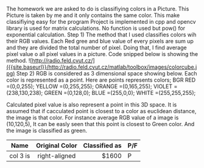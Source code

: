 The homework we are asked to do is classifiying colors in a Picture. This Picture is taken by me and it only contains the same color. This make classifiying easy for the program
Project is implemented in cpp and opencv library is used for matrix calculations. No function is used but pow() for exponential calculation.
Step 1) The method that I used classifies colors wih their RGB values. Each Red gree and blue value of every pixels are sum up and they are divided the total number of pixel. Doing that, I find average pixel value o all pixel values in a picture. Code snipped below is showing the method.
![http://radio.feld.cvut.cz/]({{site.baseurl}}/http://radio.feld.cvut.cz/matlab/toolbox/images/colorcube.jpg)
Step 2) RGB is considered as 3 dimensional space showing below. Each color is represented as a point. Here are points represents colors;
BGR
RED =(0,0,255);
YELLOW =(0,255,255);
ORANGE =(0,165,255);
VIOLET =(238,130,238);
GREEN =(0,128,0);
BLUE =(255,0,0);
WHITE =(255,255,255);

Calculated pixel value is also represent a point in this 3D space. It is assumed that if cacculated point is closest to a color as euclidean distance, the image is that color. For instance average RGB value of a image is (10,120,5), It can be easly seen that this point is closest to Green color. And the image is classified as green.

| Name          | Original Color|Classified as | P/F |
| ------------- |:-------------:| -----:|----|
| col 3 is      | right-aligned | $1600 |P|



